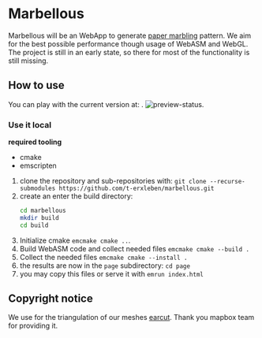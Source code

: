 # Marbellous

Marbellous will be an WebApp to generate [paper marbling](https://en.wikipedia.org/wiki/Paper_marbling) pattern.
We aim for the best possible performance though usage of WebASM and WebGL.
The project is still in an early state, so there for most of the functionality is still missing.

## How to use

You can play with the current version at: [](https://t-erxleben.github.io/marbellous).
![preview-status](https://github.com/t-erxleben/marbellous/actions/workflows/main.yml/badge.svg).

### Use it local

**required tooling**

* cmake
* emscripten

1. clone the repository and sub-repositories with: `git clone --recurse-submodules https://github.com/t-erxleben/marbellous.git` 
2. create an enter the build directory:
	```bash
	cd marbellous
	mkdir build
	cd build
	```
3. Initialize cmake `emcmake cmake ..`.
4. Build WebASM code and collect needed files `emcmake cmake --build . `
5. Collect the needed files `emcmake cmake --install . `
6. the results are now in the `page` subdirectory: `cd page`
7. you may copy this files or serve it with `emrun index.html`

## Copyright notice

We use for the triangulation of our meshes [earcut](https://github.com/mapbox/earcut.hpp).
Thank you mapbox team for providing it.
